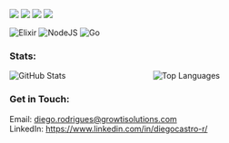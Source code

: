 <p>
<img src="https://img.shields.io/badge/html5-%23E34F26.svg?style=for-the-badge&logo=html5&logoColor=white"></img>
<img src="https://img.shields.io/badge/css3-%231572B6.svg?style=for-the-badge&logo=css3&logoColor=white"></img>
<img src="https://img.shields.io/badge/typescript-%23007ACC.svg?style=for-the-badge&logo=typescript&logoColor=white"></img>
<img src="https://img.shields.io/badge/javascript-%23323330.svg?style=for-the-badge&logo=javascript&logoColor=%23F7DF1E"></src>
</p>

![Elixir](https://img.shields.io/badge/elixir-%234B275F.svg?style=for-the-badge&logo=elixir&logoColor=white)
![NodeJS](https://img.shields.io/badge/node.js-6DA55F?style=for-the-badge&logo=node.js&logoColor=white)
![Go](https://img.shields.io/badge/go-%2300ADD8.svg?style=for-the-badge&logo=go&logoColor=white)

### Stats:

<p float="right">
  <img src="https://github-readme-stats.vercel.app/api?username=DiegoCastro-R&show_icons=true&theme=dark" alt="GitHub Stats"></img>
  &nbsp &nbsp &nbsp &nbsp &nbsp &nbsp &nbsp &nbsp &nbsp &nbsp &nbsp &nbsp &nbsp &nbsp &nbsp &nbsp &nbsp &nbsp &nbsp
  <img src="https://github-readme-stats.vercel.app/api/top-langs/?username=DiegoCastro-R&theme=dark" alt="Top Languages"></img>
  
</p>




### Get in Touch:

Email: diego.rodrigues@growtisolutions.com <br/>
LinkedIn: https://www.linkedin.com/in/diegocastro-r/
